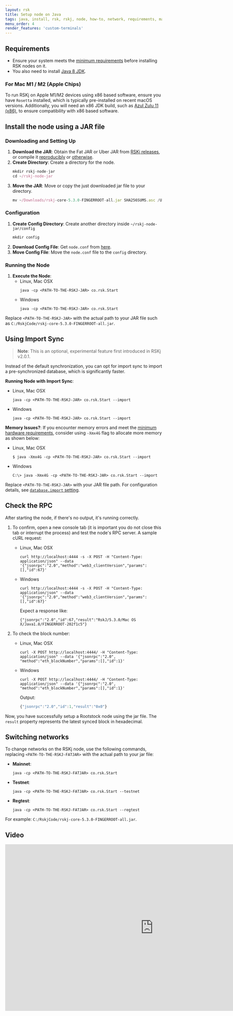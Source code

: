 ```yaml
---
layout: rsk
title: Setup node on Java
tags: java, install, rsk, rskj, node, how-to, network, requirements, mainnet, jar
menu_order: 4
render_features: 'custom-terminals'
---
```


## Requirements

- Ensure your system meets the [minimum requirements](/rsk/node/install/requirements/) before installing RSK nodes on it.
- You also need to install [Java 8 JDK](https://www.java.com/download/).

### For Mac M1 / M2 (Apple Chips)

To run RSKj on Apple M1/M2 devices using x86 based software, ensure you have `Rosetta` installed, which is typically pre-installed on recent macOS versions. Additionally, you will need an x86 JDK build, such as [Azul Zulu 11 (x86)](https://www.azul.com/downloads/?version=java-11-lts&os=macos&package=jdk), to ensure compatibility with x86 based software.

## Install the node using a JAR file

### Downloading and Setting Up

1. **Download the JAR**: Obtain the Fat JAR or Uber JAR from [RSKj releases](https://github.com/rsksmart/rskj/releases), or compile it [reproducibly](https://github.com/rsksmart/rskj/wiki/Reproducible-Build) or [otherwise](/rsk/node/contribute).
1. **Create Directory**: Create a directory for the node.
   ```jsx
   mkdir rskj-node-jar
   cd ~/rskj-node-jar
   ```
1. **Move the JAR**: Move or copy the just downloaded jar file to your directory.
   ```jsx
   mv ~/Downloads/rskj-core-5.3.0-FINGERROOT-all.jar SHA256SUMS.asc /Users/{user}/rskj-node-jar/
   ```
   
### Configuration

1. **Create Config Directory**: Create another directory inside `~/rskj-node-jar/config`
   ```jsx
   mkdir config
   ```
1. **Download Config File**: Get `node.conf` from [here](https://github.com/rsksmart/rif-relay/blob/develop/docker/node.conf).
1. **Move Config File**: Move the `node.conf` file to the `config` directory.

### Running the Node
1. **Execute the Node**:
   [](#top "multiple-terminals")
   - Linux, Mac OSX
     ```shell
     java -cp <PATH-TO-THE-RSKJ-JAR> co.rsk.Start
     ```
   - Windows
     ```windows-command-prompt
     java -cp <PATH-TO-THE-RSKJ-JAR> co.rsk.Start
     ```
Replace `<PATH-TO-THE-RSKJ-JAR>` with the actual path to your JAR file such as `C:/RskjCode/rskj-core-5.3.0-FINGERROOT-all.jar`.

## Using Import Sync

> **Note**: This is an optional, experimental feature first introduced in RSKj v2.0.1.

Instead of the default synchronization, you can opt for import sync to import a pre-synchronized database, which is significantly faster. 

**Running Node with Import Sync**:
[](#top "multiple-terminals")
- Linux, Mac OSX
  ```shell
  java -cp <PATH-TO-THE-RSKJ-JAR> co.rsk.Start --import
  ```
- Windows
  ```windows-command-prompt
  java -cp <PATH-TO-THE-RSKJ-JAR> co.rsk.Start --import
  ```
**Memory Issues?**: If you encounter memory errors and meet the [minimum hardware requirements](/rsk/node/install/requirements/), consider using `-Xmx4G` flag to allocate more memory as shown below:

[](#top "multiple-terminals")
- Linux, Mac OSX
  ```shell
  $ java -Xmx4G -cp <PATH-TO-THE-RSKJ-JAR> co.rsk.Start --import
  ```
- Windows
  ```windows-command-prompt
  C:\> java -Xmx4G -cp <PATH-TO-THE-RSKJ-JAR> co.rsk.Start --import
  ```
Replace `<PATH-TO-THE-RSKJ-JAR>` with your JAR file path. For configuration details, see [`database.import` setting](/rsk/node/configure/reference/#databaseimport).

## Check the RPC

After starting the node, if there's no output, it's running correctly. 

1. To confirm, open a new console tab (it is important you do not close this tab or interrupt the process) and test the node's RPC server. A sample cURL request:
    [](#top "multiple-terminals")
    - Linux, Mac OSX
      ```shell
      curl http://localhost:4444 -s -X POST -H "Content-Type: application/json" --data '{"jsonrpc":"2.0","method":"web3_clientVersion","params":[],"id":67}'
      ```
    - Windows
      ```windows-command-prompt
      curl http://localhost:4444 -s -X POST -H "Content-Type: application/json" --data '{"jsonrpc":"2.0","method":"web3_clientVersion","params":[],"id":67}'
      ```
      Expect a response like:
      
      ```shell
      {"jsonrpc":"2.0","id":67,"result":"RskJ/5.3.0/Mac OS X/Java1.8/FINGERROOT-202f1c5"}
      ```
1. To check the block number:

    [](#top "multiple-terminals")
    - Linux, Mac OSX
      ```shell
      curl -X POST http://localhost:4444/ -H "Content-Type: application/json" --data '{"jsonrpc":"2.0", "method":"eth_blockNumber","params":[],"id":1}'
      ```
    - Windows
      ```windows-command-prompt
      curl -X POST http://localhost:4444/ -H "Content-Type: application/json" --data '{"jsonrpc":"2.0", "method":"eth_blockNumber","params":[],"id":1}'
      ```
      Output:
      
      ```jsx
      {"jsonrpc":"2.0","id":1,"result":"0x0"}
      ```
Now, you have successfully setup a Rootstock node using the jar file.
The `result` property represents the latest synced block in hexadecimal.

## Switching networks

To change networks on the RSKj node, use the following commands, replacing `<PATH-TO-THE-RSKJ-FATJAR>` with the actual path to your jar file:

- **Mainnet**: 
  ```
  java -cp <PATH-TO-THE-RSKJ-FATJAR> co.rsk.Start
  ```

- **Testnet**: 
  ```
  java -cp <PATH-TO-THE-RSKJ-FATJAR> co.rsk.Start --testnet
  ```

- **Regtest**: 
  ```
  java -cp <PATH-TO-THE-RSKJ-FATJAR> co.rsk.Start --regtest
  ```

For example: `C:/RskjCode/rskj-core-5.3.0-FINGERROOT-all.jar`.

## Video

<div class="video-container">
  <iframe width="949" height="534" src="https://www.youtube-nocookie.com/embed/TxpS6WhxUiU?cc_load_policy=1" frameborder="0" allow="accelerometer; autoplay; encrypted-media; gyroscope; picture-in-picture" allowfullscreen></iframe>
</div>
